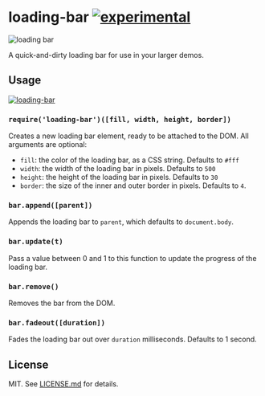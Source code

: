 # loading-bar [![experimental](http://hughsk.github.io/stability-badges/dist/experimental.svg)](http://github.com/hughsk/stability-badges) #

![loading bar](http://i.imgur.com/ITc3qFX.png)

A quick-and-dirty loading bar for use in your larger demos.

## Usage ##

[![loading-bar](https://nodei.co/npm/loading-bar.png?mini=true)](https://nodei.co/npm/loading-bar)

### `require('loading-bar')([fill, width, height, border])` ###

Creates a new loading bar element, ready to be attached to the DOM. All
arguments are optional:

* `fill`: the color of the loading bar, as a CSS string. Defaults to `#fff`
* `width`: the width of the loading bar in pixels. Defaults to `500`
* `height`: the height of the loading bar in pixels. Defaults to `30`
* `border`: the size of the inner and outer border in pixels. Defaults to `4`.

### `bar.append([parent])` ###

Appends the loading bar to `parent`, which defaults to `document.body`.

### `bar.update(t)` ###

Pass a value between 0 and 1 to this function to update the progress of the
loading bar.

### `bar.remove()` ###

Removes the bar from the DOM.

### `bar.fadeout([duration])` ###

Fades the loading bar out over `duration` milliseconds. Defaults to 1 second.

## License ##

MIT. See [LICENSE.md](http://github.com/hughsk/loading-bar/blob/master/LICENSE.md) for details.
